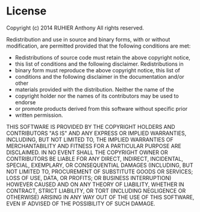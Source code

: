 License
=======

Copyright (c) 2014 RUHIER Anthony
All rights reserved.

Redistribution and use in source and binary forms, with or without
modification, are permitted provided that the following conditions are met:

* Redistributions of source code must retain the above copyright notice,
* this list of conditions and the following disclaimer.  Redistributions in
* binary form must reproduce the above copyright notice, this list of
* conditions and the following disclaimer in the documentation and/or other
* materials provided with the distribution.  Neither the name of the
* copyright holder nor the names of its contributors may be used to endorse
* or promote products derived from this software without specific prior
* written permission.

THIS SOFTWARE IS PROVIDED BY THE COPYRIGHT HOLDERS AND CONTRIBUTORS "AS IS"
AND ANY EXPRESS OR IMPLIED WARRANTIES, INCLUDING, BUT NOT LIMITED TO, THE
IMPLIED WARRANTIES OF MERCHANTABILITY AND FITNESS FOR A PARTICULAR PURPOSE
ARE DISCLAIMED. IN NO EVENT SHALL THE COPYRIGHT OWNER OR CONTRIBUTORS BE
LIABLE FOR ANY DIRECT, INDIRECT, INCIDENTAL, SPECIAL, EXEMPLARY, OR
CONSEQUENTIAL DAMAGES (INCLUDING, BUT NOT LIMITED TO, PROCUREMENT OF
SUBSTITUTE GOODS OR SERVICES; LOSS OF USE, DATA, OR PROFITS; OR BUSINESS
INTERRUPTION) HOWEVER CAUSED AND ON ANY THEORY OF LIABILITY, WHETHER IN
CONTRACT, STRICT LIABILITY, OR TORT (INCLUDING NEGLIGENCE OR OTHERWISE)
ARISING IN ANY WAY OUT OF THE USE OF THIS SOFTWARE, EVEN IF ADVISED OF THE
POSSIBILITY OF SUCH DAMAGE.
